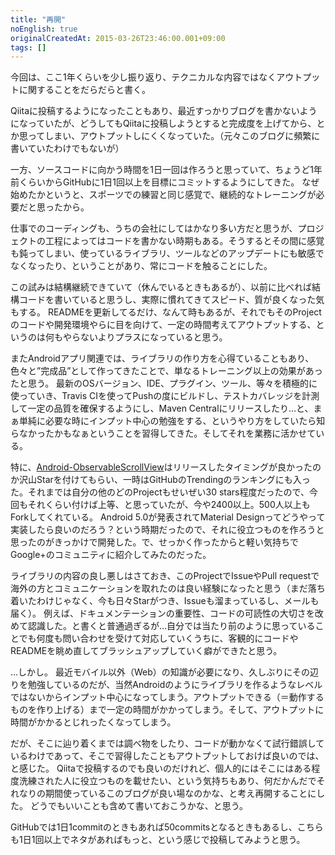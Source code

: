 ```yaml
---
title: "再開"
noEnglish: true
originalCreatedAt: 2015-03-26T23:46:00.001+09:00
tags: []
---
```

今回は、ここ1年くらいを少し振り返り、テクニカルな内容ではなくアウトプットに関することをだらだらと書く。

Qiitaに投稿するようになったこともあり、最近すっかりブログを書かないようになっていたが、どうしてもQiitaに投稿しようとすると完成度を上げてから、とか思ってしまい、アウトプットしにくくなっていた。（元々このブログに頻繁に書いていたわけでもないが）

一方、ソースコードに向かう時間を1日一回は作ろうと思っていて、ちょうど1年前くらいからGitHubに1日1回以上を目標にコミットするようにしてきた。
なぜ始めたかというと、スポーツでの練習と同じ感覚で、継続的なトレーニングが必要だと思ったから。

<!--more-->

仕事でのコーディングも、うちの会社にしてはかなり多い方だと思うが、プロジェクトの工程によってはコードを書かない時期もある。そうするとその間に感覚も鈍ってしまい、使っているライブラリ、ツールなどのアップデートにも敏感でなくなったり、ということがあり、常にコードを触ることにした。

この試みは結構継続できていて（休んでいるときもあるが）、以前に比べれば結構コードを書いていると思うし、実際に慣れてきてスピード、質が良くなった気もする。
READMEを更新してるだけ、なんて時もあるが、それでもそのProjectのコードや開発環境やらに目を向けて、一定の時間考えてアウトプットする、というのは何もやらないよりプラスになっていると思う。

またAndroidアプリ関連では、ライブラリの作り方を心得ていることもあり、色々と”完成品”として作ってきたことで、単なるトレーニング以上の効果があったと思う。
最新のOSバージョン、IDE、プラグイン、ツール、等々を積極的に使っていき、Travis CIを使ってPushの度にビルドし、テストカバレッジを計測して一定の品質を確保するようにし、Maven Centralにリリースしたり…と、まぁ単純に必要な時にインプット中心の勉強をする、というやり方をしていたら知らなかったかもなぁということを習得してきた。そしてそれを業務に活かせている。

特に、[Android-ObservableScrollView](https://github.com/ksoichiro/Android-ObservableScrollView)はリリースしたタイミングが良かったのか沢山Starを付けてもらい、一時はGitHubのTrendingのランキングにも入った。それまでは自分の他のどのProjectもせいぜい30 stars程度だったので、今回もそれくらい付けば上等、と思っていたが、今や2400以上。500人以上もForkしてくれている。
Android 5.0が発表されてMaterial Designってどうやって実装したら良いのだろう？という時期だったので、それに役立つものを作ろうと思ったのがきっかけで開発した。で、せっかく作ったからと軽い気持ちでGoogle+のコミュニティに紹介してみたのだった。

ライブラリの内容の良し悪しはさておき、このProjectでIssueやPull requestで海外の方とコミュニケーションを取れたのは良い経験になったと思う（まだ落ち着いたわけじゃなく、今も日々Starがつき、Issueも溜まっているし、メールも届く）。
例えば、ドキュメンテーションの重要性、コードの可読性の大切さを改めて認識した。と書くと普通過ぎるが…自分では当たり前のように思っていることでも何度も問い合わせを受けて対応していくうちに、客観的にコードやREADMEを眺め直してブラッシュアップしていく癖ができたと思う。

…しかし。
最近モバイル以外（Web）の知識が必要になり、久しぶりにその辺りを勉強しているのだが、当然Androidのようにライブラリを作るようなレベルではないからインプット中心になってしまう。アウトプットできる（＝動作するものを作り上げる）まで一定の時間がかかってしまう。そして、アウトプットに時間がかかるとじれったくなってしまう。

だが、そこに辿り着くまでは調べ物をしたり、コードが動かなくて試行錯誤しているわけであって、そこで習得したこともアウトプットしておけば良いのでは、と感じた。
Qiitaで投稿するのでも良いのだけれど、個人的にはそこにはある程度洗練された人に役立つものを載せたい、という気持ちもあり、何だかんだでそれなりの期間使っているこのブログが良い場なのかな、と考え再開することにした。
どうでもいいことも含めて書いておこうかな、と思う。

GitHubでは1日1commitのときもあれば50commitsとなるときもあるし、こちらも1日1回以上でネタがあればもっと、という感じで投稿してみようと思う。
